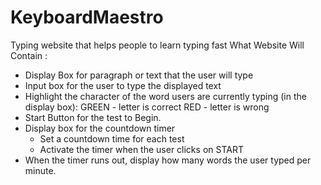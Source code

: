 # KeyboardMaestro
Typing website that helps people to learn typing fast
What Website Will Contain :
- Display Box for paragraph or text that the user will type
- Input box for the user to type the displayed text
- Highlight the character of the word users are currently typing (in the display box):
    GREEN - letter is correct
    RED - letter is wrong
- Start Button for the test to Begin.
- Display box for the countdown timer
    * Set a countdown time for each test
    * Activate the timer when the user clicks on START
- When the timer runs out, display how many words the user typed per minute.
